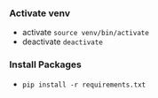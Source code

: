 ### Activate venv

- activate `source venv/bin/activate`
- deactivate `deactivate`

### Install Packages

- `pip install -r requirements.txt`
